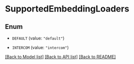 # SupportedEmbeddingLoaders

## Enum


* `DEFAULT` (value: `"default"`)

* `INTERCOM` (value: `"intercom"`)


[[Back to Model list]](../README.md#documentation-for-models) [[Back to API list]](../README.md#documentation-for-api-endpoints) [[Back to README]](../README.md)


